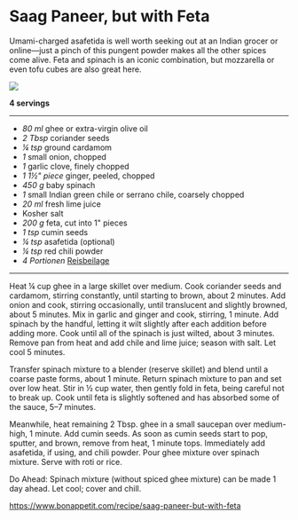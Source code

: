 # Saag Paneer, but with Feta

Umami-charged asafetida is well worth seeking out at an Indian grocer or online—just a pinch of this pungent powder makes all the other spices come alive. Feta and spinach is an iconic combination, but mozzarella or even tofu cubes are also great here.

<img src="https://assets.bonappetit.com/photos/5c8a90c7623f1366f6166492/16:9/w_1000,c_limit/Saag-Paneer-but-with-Feta.jpg" />

**4 servings**

---

- *80 ml* ghee or extra-virgin olive oil
- *2 Tbsp* coriander seeds
- *¼ tsp* ground cardamom
- *1* small onion, chopped
- *1* garlic clove, finely chopped
- *1 1½" piece* ginger, peeled, chopped
- *450 g* baby spinach
- *1* small Indian green chile or serrano chile, coarsely chopped
- *20 ml* fresh lime juice
- Kosher salt
- *200 g* feta, cut into 1" pieces
- *1 tsp* cumin seeds
- *¼ tsp* asafetida (optional)
- *¼ tsp* red chili powder
- *4 Portionen* [Reisbeilage](reisbeilage.md)

---

Heat ¼ cup ghee in a large skillet over medium. Cook coriander seeds and cardamom, stirring constantly, until starting to brown, about 2 minutes. Add onion and cook, stirring occasionally, until translucent and slightly browned, about 5 minutes. Mix in garlic and ginger and cook, stirring, 1 minute. Add spinach by the handful, letting it wilt slightly after each addition before adding more. Cook until all of the spinach is just wilted, about 3 minutes. Remove pan from heat and add chile and lime juice; season with salt. Let cool 5 minutes.

Transfer spinach mixture to a blender (reserve skillet) and blend until a coarse paste forms, about 1 minute. Return spinach mixture to pan and set over low heat. Stir in ½ cup water, then gently fold in feta, being careful not to break up. Cook until feta is slightly softened and has absorbed some of the sauce, 5–7 minutes.

Meanwhile, heat remaining 2 Tbsp. ghee in a small saucepan over medium-high, 1 minute. Add cumin seeds. As soon as cumin seeds start to pop, sputter, and brown, remove from heat, 1 minute tops. Immediately add asafetida, if using, and chili powder. Pour ghee mixture over spinach mixture. Serve with roti or rice.

Do Ahead: Spinach mixture (without spiced ghee mixture) can be made 1 day ahead. Let cool; cover and chill.

https://www.bonappetit.com/recipe/saag-paneer-but-with-feta